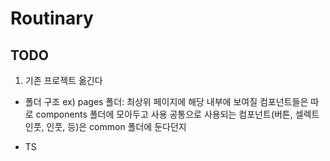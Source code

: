 # Routinary

## TODO

1. 기존 프로젝트 옮긴다

- 폴더 구조
ex) pages 폴더: 최상위 페이지에 해당
내부에 보여질 컴포넌트들은 따로 components 폴더에 모아두고 사용
공통으로 사용되는 컴포넌트(버튼, 셀렉트인풋, 인풋, 등)은 common 폴더에 둔다던지

- TS